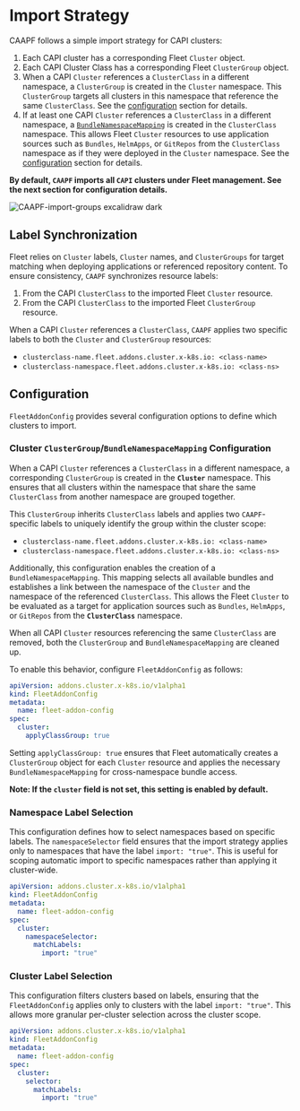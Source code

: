 # Import Strategy

CAAPF follows a simple import strategy for CAPI clusters:

1. Each CAPI cluster has a corresponding Fleet `Cluster` object.
2. Each CAPI Cluster Class has a corresponding Fleet `ClusterGroup` object.
3. When a CAPI `Cluster` references a `ClusterClass` in a different namespace, a `ClusterGroup` is created in the `Cluster` namespace. This `ClusterGroup` targets all clusters in this namespace that reference the same `ClusterClass`. See the [configuration](#cluster-clustergroupbundlenamespacemapping-configuration) section for details.
4. If at least one CAPI `Cluster` references a `ClusterClass` in a different namespace, a [`BundleNamespaceMapping`][mapping] is created in the `ClusterClass` namespace. This allows Fleet `Cluster` resources to use application sources such as `Bundles`, `HelmApps`, or `GitRepos` from the `ClusterClass` namespace as if they were deployed in the `Cluster` namespace. See the [configuration](#cluster-clustergroupbundlenamespacemapping-configuration) section for details.

[mapping]: https://fleet.rancher.io/namespaces#cross-namespace-deployments

**By default, `CAAPF` imports all `CAPI` clusters under Fleet management. See the next section for configuration details.**

![CAAPF-import-groups excalidraw dark](https://github.com/rancher-sandbox/cluster-api-addon-provider-fleet/assets/32226600/0e0bf58d-7030-491e-976e-8363023f0c88)

## Label Synchronization

Fleet relies on `Cluster` labels, `Cluster` names, and `ClusterGroups` for target matching when deploying applications or referenced repository content. To ensure consistency, `CAAPF` synchronizes resource labels:

1. From the CAPI `ClusterClass` to the imported Fleet `Cluster` resource.
2. From the CAPI `ClusterClass` to the imported Fleet `ClusterGroup` resource.

When a CAPI `Cluster` references a `ClusterClass`, `CAAPF` applies two specific labels to both the `Cluster` and `ClusterGroup` resources:

- `clusterclass-name.fleet.addons.cluster.x-k8s.io: <class-name>`
- `clusterclass-namespace.fleet.addons.cluster.x-k8s.io: <class-ns>`

## Configuration

`FleetAddonConfig` provides several configuration options to define which clusters to import.

### Cluster `ClusterGroup`/`BundleNamespaceMapping` Configuration

When a CAPI `Cluster` references a `ClusterClass` in a different namespace, a corresponding `ClusterGroup` is created in the **`Cluster`** namespace. This ensures that all clusters within the namespace that share the same `ClusterClass` from another namespace are grouped together.

This `ClusterGroup` inherits `ClusterClass` labels and applies two `CAAPF`-specific labels to uniquely identify the group within the cluster scope:

- `clusterclass-name.fleet.addons.cluster.x-k8s.io: <class-name>`
- `clusterclass-namespace.fleet.addons.cluster.x-k8s.io: <class-ns>`

Additionally, this configuration enables the creation of a `BundleNamespaceMapping`. This mapping selects all available bundles and establishes a link between the namespace of the `Cluster` and the namespace of the referenced `ClusterClass`. This allows the Fleet `Cluster` to be evaluated as a target for application sources such as `Bundles`, `HelmApps`, or `GitRepos` from the **`ClusterClass`** namespace.

When all CAPI `Cluster` resources referencing the same `ClusterClass` are removed, both the `ClusterGroup` and `BundleNamespaceMapping` are cleaned up.

To enable this behavior, configure `FleetAddonConfig` as follows:

```yaml
apiVersion: addons.cluster.x-k8s.io/v1alpha1
kind: FleetAddonConfig
metadata:
  name: fleet-addon-config
spec:
  cluster:
    applyClassGroup: true
```

Setting `applyClassGroup: true` ensures that Fleet automatically creates a `ClusterGroup` object for each `Cluster` resource and applies the necessary `BundleNamespaceMapping` for cross-namespace bundle access.

**Note: If the `cluster` field is not set, this setting is enabled by default.**

### Namespace Label Selection

This configuration defines how to select namespaces based on specific labels. The `namespaceSelector` field ensures that the import strategy applies only to namespaces that have the label `import: "true"`. This is useful for scoping automatic import to specific namespaces rather than applying it cluster-wide.

```yaml
apiVersion: addons.cluster.x-k8s.io/v1alpha1
kind: FleetAddonConfig
metadata:
  name: fleet-addon-config
spec:
  cluster:
    namespaceSelector:
      matchLabels:
        import: "true"
```

### Cluster Label Selection

This configuration filters clusters based on labels, ensuring that the `FleetAddonConfig` applies only to clusters with the label `import: "true"`. This allows more granular per-cluster selection across the cluster scope.

```yaml
apiVersion: addons.cluster.x-k8s.io/v1alpha1
kind: FleetAddonConfig
metadata:
  name: fleet-addon-config
spec:
  cluster:
    selector:
      matchLabels:
        import: "true"
```
